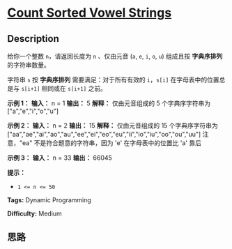 # [Count Sorted Vowel Strings][title]

## Description

给你一个整数 `n`，请返回长度为 `n` 、仅由元音 (`a`, `e`, `i`, `o`, `u`) 组成且按 **字典序排列** 的字符串数量。

字符串 `s` 按 **字典序排列** 需要满足：对于所有有效的 `i`，`s[i]` 在字母表中的位置总是与 `s[i+1]` 相同或在 `s[i+1]`
之前。

**示例 1：**
            **输入：** n = 1    **输出：** 5    **解释：** 仅由元音组成的 5 个字典序字符串为 ["a","e","i","o","u"]    

**示例 2：**
            **输入：** n = 2    **输出：** 15    **解释：** 仅由元音组成的 15 个字典序字符串为    ["aa","ae","ai","ao","au","ee","ei","eo","eu","ii","io","iu","oo","ou","uu"]    注意，"ea" 不是符合题意的字符串，因为 'e' 在字母表中的位置比 'a' 靠后    

**示例 3：**
            **输入：** n = 33    **输出：** 66045    

**提示：**

  * `1 <= n <= 50`


**Tags:** Dynamic Programming

**Difficulty:** Medium

## 思路

[title]: https://leetcode-cn.com/problems/count-sorted-vowel-strings
